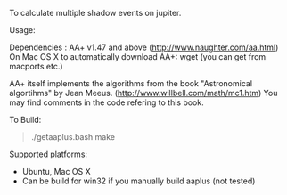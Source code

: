 To calculate multiple shadow events on jupiter.

Usage:


Dependencies :
AA+ v1.47 and above (http://www.naughter.com/aa.html)
On Mac OS X to automatically download AA+: wget (you can get from macports etc.)

AA+ itself implements the algorithms from the book "Astronomical algortihms" by Jean Meeus. (http://www.willbell.com/math/mc1.htm)
You may find comments in the code refering to this book.

To Build:
>./getaaplus.bash
>make

Supported platforms:
- Ubuntu, Mac OS X
- Can be build for win32 if you manually build aaplus (not tested)
